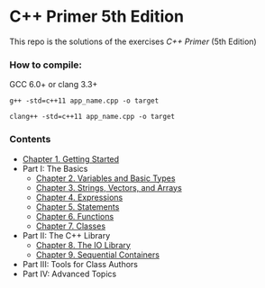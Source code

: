 # **C++ Primer** 5th Edition

This repo is the solutions of the exercises _C++ Primer_ (5th Edition)

### How to compile:

GCC 6.0+ or clang 3.3+

`g++ -std=c++11 app_name.cpp -o target`

`clang++ -std=c++11 app_name.cpp -o target`

### Contents

- [Chapter 1. Getting Started](Chapter_01/README.md)
- Part I: The Basics
  - [Chapter 2. Variables and Basic Types](Chapter_02/README.md)
  - [Chapter 3. Strings, Vectors, and Arrays](Chapter_03/README.md)
  - [Chapter 4. Expressions](Chapter_04/README.md)
  - [Chapter 5. Statements](Chapter_05/README.md)
  - [Chapter 6. Functions](Chapter_06/README.md)
  - [Chapter 7. Classes](Chapter_07/README.md)
- Part II: The C++ Library
  - [Chapter 8. The IO Library](Chapter_08/README.md)
  - [Chapter 9. Sequential Containers](Chapter_09/README.md)
- Part III: Tools for Class Authors
- Part IV:  Advanced Topics
